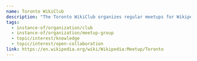 ```yaml
---
name: Toronto WikiClub
description: "The Toronto WikiClub organizes regular meetups for Wikipedia editors and contributors in the Greater Toronto Area. Supported by Wikimedia Canada, the club hosts events including Wikipedia Day celebrations, edit-a-thons, photo walks, and training sessions to recruit new editors and improve coverage of Canadian topics across Wikimedia projects."
tags:
  - instance-of/organization/club
  - instance-of/organization/meetup-group
  - topic/interest/knowledge
  - topic/interest/open-collaboration
link: https://en.wikipedia.org/wiki/Wikipedia:Meetup/Toronto
---
```

